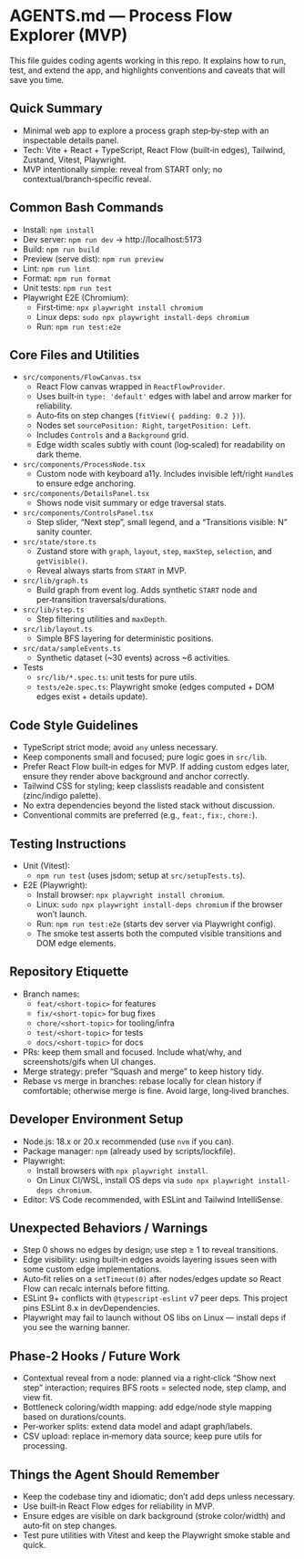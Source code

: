 # AGENTS.md — Process Flow Explorer (MVP)

This file guides coding agents working in this repo. It explains how to run, test, and extend the app, and highlights conventions and caveats that will save you time.

## Quick Summary
- Minimal web app to explore a process graph step‑by‑step with an inspectable details panel.
- Tech: Vite + React + TypeScript, React Flow (built‑in edges), Tailwind, Zustand, Vitest, Playwright.
- MVP intentionally simple: reveal from START only; no contextual/branch‑specific reveal.

## Common Bash Commands
- Install: `npm install`
- Dev server: `npm run dev` → http://localhost:5173
- Build: `npm run build`
- Preview (serve dist): `npm run preview`
- Lint: `npm run lint`
- Format: `npm run format`
- Unit tests: `npm run test`
- Playwright E2E (Chromium):
  - First‑time: `npx playwright install chromium`
  - Linux deps: `sudo npx playwright install-deps chromium`
  - Run: `npm run test:e2e`

## Core Files and Utilities
- `src/components/FlowCanvas.tsx`
  - React Flow canvas wrapped in `ReactFlowProvider`.
  - Uses built‑in `type: 'default'` edges with label and arrow marker for reliability.
  - Auto‑fits on step changes (`fitView({ padding: 0.2 })`).
  - Nodes set `sourcePosition: Right`, `targetPosition: Left`.
  - Includes `Controls` and a `Background` grid.
  - Edge width scales subtly with count (log‑scaled) for readability on dark theme.
- `src/components/ProcessNode.tsx`
  - Custom node with keyboard a11y. Includes invisible left/right `Handle`s to ensure edge anchoring.
- `src/components/DetailsPanel.tsx`
  - Shows node visit summary or edge traversal stats.
- `src/components/ControlsPanel.tsx`
  - Step slider, “Next step”, small legend, and a “Transitions visible: N” sanity counter.
- `src/state/store.ts`
  - Zustand store with `graph`, `layout`, `step`, `maxStep`, `selection`, and `getVisible()`.
  - Reveal always starts from `START` in MVP.
- `src/lib/graph.ts`
  - Build graph from event log. Adds synthetic `START` node and per‑transition traversals/durations.
- `src/lib/step.ts`
  - Step filtering utilities and `maxDepth`.
- `src/lib/layout.ts`
  - Simple BFS layering for deterministic positions.
- `src/data/sampleEvents.ts`
  - Synthetic dataset (~30 events) across ~6 activities.
- Tests
  - `src/lib/*.spec.ts`: unit tests for pure utils.
  - `tests/e2e.spec.ts`: Playwright smoke (edges computed + DOM edges exist + details update).

## Code Style Guidelines
- TypeScript strict mode; avoid `any` unless necessary.
- Keep components small and focused; pure logic goes in `src/lib`.
- Prefer React Flow built‑in edges for MVP. If adding custom edges later, ensure they render above background and anchor correctly.
- Tailwind CSS for styling; keep classlists readable and consistent (zinc/indigo palette).
- No extra dependencies beyond the listed stack without discussion.
- Conventional commits are preferred (e.g., `feat:`, `fix:`, `chore:`).

## Testing Instructions
- Unit (Vitest):
  - `npm run test` (uses jsdom; setup at `src/setupTests.ts`).
- E2E (Playwright):
  - Install browser: `npx playwright install chromium`.
  - Linux: `sudo npx playwright install-deps chromium` if the browser won’t launch.
  - Run: `npm run test:e2e` (starts dev server via Playwright config).
  - The smoke test asserts both the computed visible transitions and DOM edge elements.

## Repository Etiquette
- Branch names:
  - `feat/<short-topic>` for features
  - `fix/<short-topic>` for bug fixes
  - `chore/<short-topic>` for tooling/infra
  - `test/<short-topic>` for tests
  - `docs/<short-topic>` for docs
- PRs: keep them small and focused. Include what/why, and screenshots/gifs when UI changes.
- Merge strategy: prefer “Squash and merge” to keep history tidy.
- Rebase vs merge in branches: rebase locally for clean history if comfortable; otherwise merge is fine. Avoid large, long‑lived branches.

## Developer Environment Setup
- Node.js: 18.x or 20.x recommended (use `nvm` if you can).
- Package manager: `npm` (already used by scripts/lockfile).
- Playwright:
  - Install browsers with `npx playwright install`.
  - On Linux CI/WSL, install OS deps via `sudo npx playwright install-deps chromium`.
- Editor: VS Code recommended, with ESLint and Tailwind IntelliSense.

## Unexpected Behaviors / Warnings
- Step 0 shows no edges by design; use step ≥ 1 to reveal transitions.
- Edge visibility: using built‑in edges avoids layering issues seen with some custom edge implementations.
- Auto‑fit relies on a `setTimeout(0)` after nodes/edges update so React Flow can recalc internals before fitting.
- ESLint 9+ conflicts with `@typescript-eslint` v7 peer deps. This project pins ESLint 8.x in devDependencies.
- Playwright may fail to launch without OS libs on Linux — install deps if you see the warning banner.

## Phase‑2 Hooks / Future Work
- Contextual reveal from a node: planned via a right‑click “Show next step” interaction; requires BFS roots = selected node, step clamp, and view fit.
- Bottleneck coloring/width mapping: add edge/node style mapping based on durations/counts.
- Per‑worker splits: extend data model and adapt graph/labels.
- CSV upload: replace in‑memory data source; keep pure utils for processing.

## Things the Agent Should Remember
- Keep the codebase tiny and idiomatic; don’t add deps unless necessary.
- Use built‑in React Flow edges for reliability in MVP.
- Ensure edges are visible on dark background (stroke color/width) and auto‑fit on step changes.
- Test pure utilities with Vitest and keep the Playwright smoke stable and quick.
